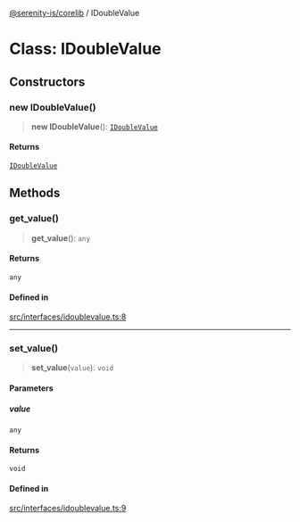 [@serenity-is/corelib](../README.md) / IDoubleValue

# Class: IDoubleValue

## Constructors

### new IDoubleValue()

> **new IDoubleValue**(): [`IDoubleValue`](IDoubleValue.md)

#### Returns

[`IDoubleValue`](IDoubleValue.md)

## Methods

### get\_value()

> **get\_value**(): `any`

#### Returns

`any`

#### Defined in

[src/interfaces/idoublevalue.ts:8](https://github.com/serenity-is/serenity/blob/master/packages/corelib/src/interfaces/idoublevalue.ts#L8)

***

### set\_value()

> **set\_value**(`value`): `void`

#### Parameters

##### value

`any`

#### Returns

`void`

#### Defined in

[src/interfaces/idoublevalue.ts:9](https://github.com/serenity-is/serenity/blob/master/packages/corelib/src/interfaces/idoublevalue.ts#L9)
